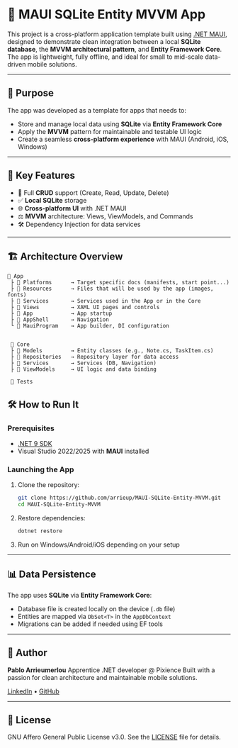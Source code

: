# 🔹 MAUI SQLite Entity MVVM App

This project is a cross-platform application template built using [.NET MAUI](https://learn.microsoft.com/en-us/dotnet/maui/what-is-maui), designed to demonstrate clean integration between a local **SQLite database**, the **MVVM architectural pattern**, and **Entity Framework Core**. The app is lightweight, fully offline, and ideal for small to mid-scale data-driven mobile solutions.

---

## 🚀 Purpose

The app was developed as a template for apps that needs to:

* Store and manage local data using **SQLite** via **Entity Framework Core**
* Apply the **MVVM** pattern for maintainable and testable UI logic
* Create a seamless **cross-platform experience** with MAUI (Android, iOS, Windows)

---

## 📏 Key Features

* 🔄 Full **CRUD** support (Create, Read, Update, Delete)
* ✅ **Local SQLite** storage
* 🌐 **Cross-platform UI** with .NET MAUI
* ⚖️ **MVVM** architecture: Views, ViewModels, and Commands
* 🛠️ Dependency Injection for data services

---

## 🏗️ Architecture Overview

```
📁 App
 ├ 📁 Platforms      → Target specific docs (manifests, start point...)
 ├ 📁 Resources      → Files that will be used by the app (images, fonts)
 ├ 📁 Services       → Services used in the App or in the Core
 ├ 📁 Views          → XAML UI pages and controls
 ├ 📄 App            → App startup
 ├ 📄 AppShell       → Navigation
 └ 📄 MauiProgram    → App builder, DI configuration
 
 
 📁 Core
 ├ 📁 Models         → Entity classes (e.g., Note.cs, TaskItem.cs)
 ├ 📁 Repositories   → Repository layer for data access
 ├ 📁 Services       → Services (DB, Navigation)
 ├ 📁 ViewModels     → UI logic and data binding

 📁 Tests
```


## 🛠️ How to Run It

### Prerequisites

* [.NET 9 SDK](https://dotnet.microsoft.com/en-us/download/dotnet/9.0)
* Visual Studio 2022/2025 with **MAUI** installed

### Launching the App

1. Clone the repository:

   ```bash
   git clone https://github.com/arrieup/MAUI-SQLite-Entity-MVVM.git
   cd MAUI-SQLite-Entity-MVVM
   ```

2. Restore dependencies:

   ```bash
   dotnet restore
   ```

3. Run on Windows/Android/iOS depending on your setup

---

## 📊 Data Persistence

The app uses **SQLite** via **Entity Framework Core**:

* Database file is created locally on the device (`.db` file)
* Entities are mapped via `DbSet<T>` in the `AppDbContext`
* Migrations can be added if needed using EF tools

---

## 👤 Author

**Pablo Arrieumerlou**
Apprentice .NET developer @ Pixience
Built with a passion for clean architecture and maintainable mobile solutions.

[LinkedIn](https://www.linkedin.com/in/pablo-arrieumerlou/) • [GitHub](https://github.com/arrieup)

---

## 📄 License

GNU Affero General Public License v3.0. See the [LICENSE](LICENSE.txt) file for details.


